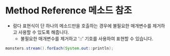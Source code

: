 # Method Reference 메소드 참조
- 람다 표현식이 단 하나의 메소드만을 호출하는 경우에 불필요한 매개변수를 제거하고 사용할 수 있도록 해줍니다.
    - 불필요한 매개변수를 제거하고 '::' 기호를 사용하여 표현할 수 있습니다.

```java    
monsters.stream().forEach(System.out::println);
```